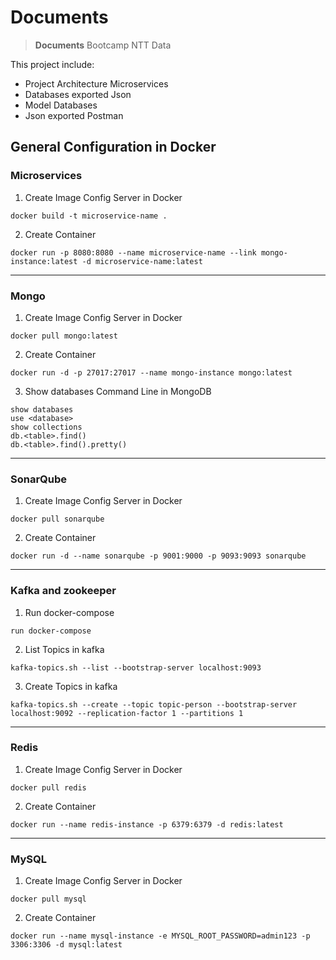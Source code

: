 # Documents
> **Documents** Bootcamp NTT Data

This project include:
- Project Architecture Microservices
- Databases exported Json
- Model Databases
- Json exported Postman

## General Configuration in Docker

### Microservices

1. Create Image Config Server in Docker
```  
docker build -t microservice-name .
```

2. Create Container

```
docker run -p 8080:8080 --name microservice-name --link mongo-instance:latest -d microservice-name:latest
```

---

### Mongo

1. Create Image Config Server in Docker
```  
docker pull mongo:latest
```

2. Create Container

```
docker run -d -p 27017:27017 --name mongo-instance mongo:latest
```

3. Show databases Command Line in MongoDB

```
show databases
use <database>
show collections
db.<table>.find()
db.<table>.find().pretty()
```

---

### SonarQube

1. Create Image Config Server in Docker
```  
docker pull sonarqube
```

2. Create Container

```
docker run -d --name sonarqube -p 9001:9000 -p 9093:9093 sonarqube
```

---

### Kafka and zookeeper

1. Run docker-compose
```  
run docker-compose
```

2. List Topics in kafka

```
kafka-topics.sh --list --bootstrap-server localhost:9093
```

3. Create Topics in kafka

```
kafka-topics.sh --create --topic topic-person --bootstrap-server localhost:9092 --replication-factor 1 --partitions 1
```

---

### Redis

1. Create Image Config Server in Docker
```  
docker pull redis
```

2. Create Container

```
docker run --name redis-instance -p 6379:6379 -d redis:latest
```

---

### MySQL

1. Create Image Config Server in Docker
```  
docker pull mysql
```

2. Create Container

```
docker run --name mysql-instance -e MYSQL_ROOT_PASSWORD=admin123 -p 3306:3306 -d mysql:latest
```